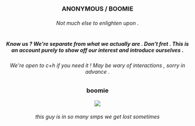 ## <h3 align="center">ANONYMOUS / BOOMIE</h3>
<h6 align="center">Not much else to enlighten upon .</h6>
<h1 align="center"></h1>


<h5 align="center">Know us ? We're separate from what we actually are . Don't fret . This is an account purely to show off our interest and introduce ourselves .</h5>

<h6 align="center">We're open to c+h if you need it ! May be wary of interactions , sorry in advance .</h6>

<h3  align="center">boomie</h3>
<p align="center">
    <img src="https://i.pinimg.com/736x/9a/78/8e/9a788ef0a10edebfb88fdbf22b88af4c.jpg" >
</p>
<h6 align="center">this guy is in so many smps we get lost sometimes</h6>
